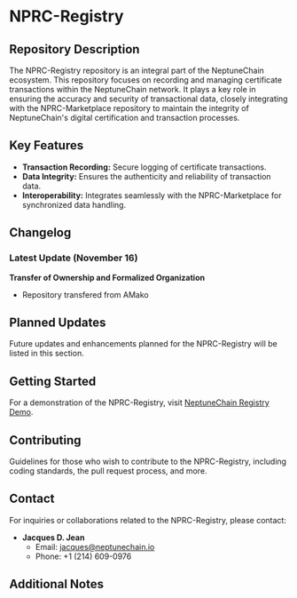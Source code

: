# NPRC-Registry

## Repository Description

The NPRC-Registry repository is an integral part of the NeptuneChain ecosystem. This repository focuses on recording and managing certificate transactions within the NeptuneChain network. It plays a key role in ensuring the accuracy and security of transactional data, closely integrating with the NPRC-Marketplace repository to maintain the integrity of NeptuneChain's digital certification and transaction processes.

## Key Features

- **Transaction Recording:** Secure logging of certificate transactions.
- **Data Integrity:** Ensures the authenticity and reliability of transaction data.
- **Interoperability:** Integrates seamlessly with the NPRC-Marketplace for synchronized data handling.

## Changelog

### Latest Update (November 16)
**Transfer of Ownership and Formalized Organization**
- Repository transfered from AMako

## Planned Updates

Future updates and enhancements planned for the NPRC-Registry will be listed in this section.

## Getting Started

For a demonstration of the NPRC-Registry, visit [NeptuneChain Registry Demo](https://neptunechain.io/registry).

## Contributing

Guidelines for those who wish to contribute to the NPRC-Registry, including coding standards, the pull request process, and more.

## Contact

For inquiries or collaborations related to the NPRC-Registry, please contact:

- **Jacques D. Jean**
  - Email: jacques@neptunechain.io
  - Phone: +1 (214) 609-0976

## Additional Notes
